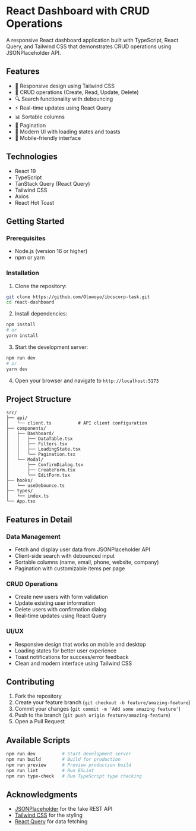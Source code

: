 # React Dashboard with CRUD Operations

A responsive React dashboard application built with TypeScript, React Query, and Tailwind CSS that demonstrates CRUD operations using JSONPlaceholder API.

## Features

- 📱 Responsive design using Tailwind CSS
- 🔄 CRUD operations (Create, Read, Update, Delete)
- 🔍 Search functionality with debouncing
- ⚡ Real-time updates using React Query
- 📊 Sortable columns
- 📝 Pagination
- 🎨 Modern UI with loading states and toasts
- 📱 Mobile-friendly interface

## Technologies

- React 19
- TypeScript
- TanStack Query (React Query)
- Tailwind CSS
- Axios
- React Hot Toast

## Getting Started

### Prerequisites

- Node.js (version 16 or higher)
- npm or yarn

### Installation

1. Clone the repository:

```bash
git clone https://github.com/Olowoyo/ibcscorp-task.git
cd react-dashboard
```

2. Install dependencies:

```bash
npm install
# or
yarn install
```

3. Start the development server:

```bash
npm run dev
# or
yarn dev
```

4. Open your browser and navigate to `http://localhost:5173`

## Project Structure

```
src/
├── api/
│   └── client.ts          # API client configuration
├── components/
│   ├── Dashboard/
│   │   ├── DataTable.tsx
│   │   ├── Filters.tsx
│   │   ├── LoadingState.tsx
│   │   └── Pagination.tsx
│   └── Modal/
│       ├── ConfirmDialog.tsx
│       ├── CreateForm.tsx
│       └── EditForm.tsx
├── hooks/
│   └── useDebounce.ts
├── types/
│   └── index.ts
└── App.tsx
```

## Features in Detail

### Data Management

- Fetch and display user data from JSONPlaceholder API
- Client-side search with debounced input
- Sortable columns (name, email, phone, website, company)
- Pagination with customizable items per page

### CRUD Operations

- Create new users with form validation
- Update existing user information
- Delete users with confirmation dialog
- Real-time updates using React Query

### UI/UX

- Responsive design that works on mobile and desktop
- Loading states for better user experience
- Toast notifications for success/error feedback
- Clean and modern interface using Tailwind CSS

## Contributing

1. Fork the repository
2. Create your feature branch (`git checkout -b feature/amazing-feature`)
3. Commit your changes (`git commit -m 'Add some amazing feature'`)
4. Push to the branch (`git push origin feature/amazing-feature`)
5. Open a Pull Request

## Available Scripts

```bash
npm run dev          # Start development server
npm run build        # Build for production
npm run preview      # Preview production build
npm run lint         # Run ESLint
npm run type-check   # Run TypeScript type checking
```

## Acknowledgments

- [JSONPlaceholder](https://jsonplaceholder.typicode.com/) for the fake REST API
- [Tailwind CSS](https://tailwindcss.com/) for the styling
- [React Query](https://tanstack.com/query/latest) for data fetching
